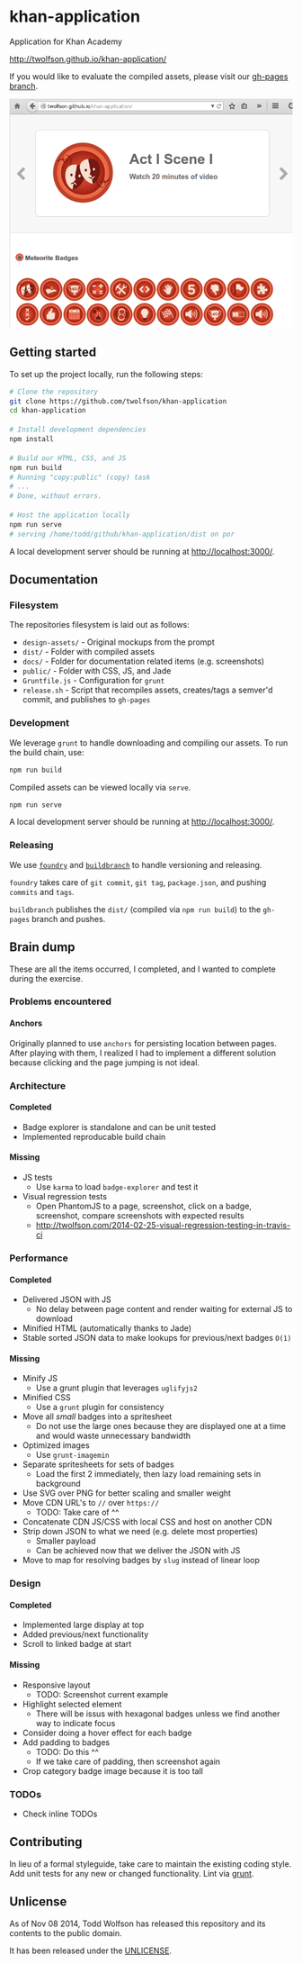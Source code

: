 # khan-application
Application for Khan Academy

http://twolfson.github.io/khan-application/

If you would like to evaluate the compiled assets, please visit our [gh-pages branch][].

![Screenshot](docs/screenshot.png)

[gh-pages branch]: https://github.com/twolfson/khan-application/tree/gh-pages

## Getting started
To set up the project locally, run the following steps:

```bash
# Clone the repository
git clone https://github.com/twolfson/khan-application
cd khan-application

# Install development dependencies
npm install

# Build our HTML, CSS, and JS
npm run build
# Running "copy:public" (copy) task
# ...
# Done, without errors.

# Host the application locally
npm run serve
# serving /home/todd/github/khan-application/dist on por
```

A local development server should be running at [http://localhost:3000/][].

[http://localhost:3000/]: http://localhost:3000/

## Documentation
### Filesystem
The repositories filesystem is laid out as follows:

- `design-assets/` - Original mockups from the prompt
- `dist/` - Folder with compiled assets
- `docs/` - Folder for documentation related items (e.g. screenshots)
- `public/` - Folder with CSS, JS, and Jade
- `Gruntfile.js` - Configuration for `grunt`
- `release.sh` - Script that recompiles assets, creates/tags a semver'd commit, and publishes to `gh-pages`

### Development
We leverage `grunt` to handle downloading and compiling our assets. To run the build chain, use:

```bash
npm run build
```

Compiled assets can be viewed locally via `serve`.

```bash
npm run serve
```

A local development server should be running at [http://localhost:3000/][].

[http://localhost:3000/]: http://localhost:3000/

### Releasing
We use [`foundry`][] and [`buildbranch`][] to handle versioning and releasing.

`foundry` takes care of `git commit`, `git tag`, `package.json`, and pushing `commits` and `tags`.

`buildbranch` publishes the `dist/` (compiled via `npm run build`) to the `gh-pages` branch and pushes.

[`foundry`]: https://github.com/twolfson/foundry
[`buildbranch`]: https://github.com/nfroidure/buildbranch

## Brain dump
These are all the items occurred, I completed, and I wanted to complete during the exercise.

### Problems encountered
#### Anchors
Originally planned to use `anchors` for persisting location between pages. After playing with them, I realized I had to implement a different solution because clicking and the page jumping is not ideal.

### Architecture
#### Completed
- Badge explorer is standalone and can be unit tested
- Implemented reproducable build chain

#### Missing
- JS tests
    - Use `karma` to load `badge-explorer` and test it
- Visual regression tests
    - Open PhantomJS to a page, screenshot, click on a badge, screenshot, compare screenshots with expected results
    - http://twolfson.com/2014-02-25-visual-regression-testing-in-travis-ci

### Performance
#### Completed
- Delivered JSON with JS
    - No delay between page content and render waiting for external JS to download
- Minified HTML (automatically thanks to Jade)
- Stable sorted JSON data to make lookups for previous/next badges `O(1)`

#### Missing
- Minify JS
  - Use a grunt plugin that leverages `uglifyjs2`
- Minified CSS
  - Use a `grunt` plugin for consistency
- Move all *small* badges into a spritesheet
  - Do not use the large ones because they are displayed one at a time and would waste unnecessary bandwidth
- Optimized images
  - Use `grunt-imagemin`
- Separate spritesheets for sets of badges
    - Load the first 2 immediately, then lazy load remaining sets in background
- Use SVG over PNG for better scaling and smaller weight
- Move CDN URL's to `//` over `https://`
  - TODO: Take care of ^^
- Concatenate CDN JS/CSS with local CSS and host on another CDN
- Strip down JSON to what we need (e.g. delete most properties)
    - Smaller payload
    - Can be achieved now that we deliver the JSON with JS
- Move to map for resolving badges by `slug` instead of linear loop

### Design
#### Completed
- Implemented large display at top
- Added previous/next functionality
- Scroll to linked badge at start

#### Missing
- Responsive layout
    - TODO: Screenshot current example
- Highlight selected element
    - There will be issus with hexagonal badges unless we find another way to indicate focus
- Consider doing a hover effect for each badge
- Add padding to badges
    - TODO: Do this ^^
    - If we take care of padding, then screenshot again
- Crop category badge image because it is too tall

### TODOs
- Check inline TODOs

## Contributing
In lieu of a formal styleguide, take care to maintain the existing coding style. Add unit tests for any new or changed functionality. Lint via [grunt](https://github.com/gruntjs/grunt).

## Unlicense
As of Nov 08 2014, Todd Wolfson has released this repository and its contents to the public domain.

It has been released under the [UNLICENSE][].

[UNLICENSE]: UNLICENSE
